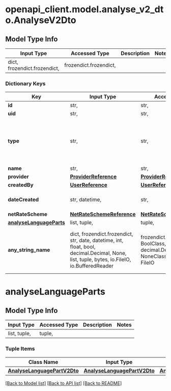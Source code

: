 # openapi_client.model.analyse_v2_dto.AnalyseV2Dto

## Model Type Info
Input Type | Accessed Type | Description | Notes
------------ | ------------- | ------------- | -------------
dict, frozendict.frozendict,  | frozendict.frozendict,  |  | 

### Dictionary Keys
Key | Input Type | Accessed Type | Description | Notes
------------ | ------------- | ------------- | ------------- | -------------
**id** | str,  | str,  |  | [optional] 
**uid** | str,  | str,  |  | [optional] 
**type** | str,  | str,  |  | [optional] must be one of ["PreAnalyse", "PostAnalyse", "PreAnalyseTarget", "Compare", "PreAnalyseProvider", ] 
**name** | str,  | str,  |  | [optional] 
**provider** | [**ProviderReference**](ProviderReference.md) | [**ProviderReference**](ProviderReference.md) |  | [optional] 
**createdBy** | [**UserReference**](UserReference.md) | [**UserReference**](UserReference.md) |  | [optional] 
**dateCreated** | str, datetime,  | str,  |  | [optional] value must conform to RFC-3339 date-time
**netRateScheme** | [**NetRateSchemeReference**](NetRateSchemeReference.md) | [**NetRateSchemeReference**](NetRateSchemeReference.md) |  | [optional] 
**[analyseLanguageParts](#analyseLanguageParts)** | list, tuple,  | tuple,  |  | [optional] 
**any_string_name** | dict, frozendict.frozendict, str, date, datetime, int, float, bool, decimal.Decimal, None, list, tuple, bytes, io.FileIO, io.BufferedReader | frozendict.frozendict, str, BoolClass, decimal.Decimal, NoneClass, tuple, bytes, FileIO | any string name can be used but the value must be the correct type | [optional]

# analyseLanguageParts

## Model Type Info
Input Type | Accessed Type | Description | Notes
------------ | ------------- | ------------- | -------------
list, tuple,  | tuple,  |  | 

### Tuple Items
Class Name | Input Type | Accessed Type | Description | Notes
------------- | ------------- | ------------- | ------------- | -------------
[**AnalyseLanguagePartV2Dto**](AnalyseLanguagePartV2Dto.md) | [**AnalyseLanguagePartV2Dto**](AnalyseLanguagePartV2Dto.md) | [**AnalyseLanguagePartV2Dto**](AnalyseLanguagePartV2Dto.md) |  | 

[[Back to Model list]](../../README.md#documentation-for-models) [[Back to API list]](../../README.md#documentation-for-api-endpoints) [[Back to README]](../../README.md)

